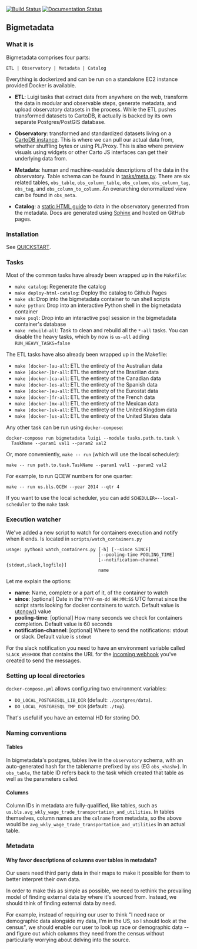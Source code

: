 [![Build Status](https://api.travis-ci.org/CartoDB/bigmetadata.svg?branch=master)](https://travis-ci.org/CartoDB/bigmetadata/branches#) [![Documentation Status](https://readthedocs.org/projects/bigmetadata/badge/?version=latest)](http://bigmetadata.readthedocs.io/en/latest/?badge=latest)

## Bigmetadata

### What it is

Bigmetadata comprises four parts:

    ETL | Observatory | Metadata | Catalog

Everything is dockerized and can be run on a standalone EC2 instance provided
Docker is available.

* __ETL__: Luigi tasks that extract data from anywhere on the web, transform the
  data in modular and observable steps, generate metadata, and upload
  observatory datasets in the process.  While the ETL pushes transformed
  datasets to CartoDB, it actually is backed by its own separate
  Postgres/PostGIS database.

* __Observatory__: transformed and standardized datasets living on a [CartoDB
  instance](https://observatory.cartodb.com).  This is where we can pull our
  actual data from, whether shuffling bytes or using PL/Proxy.  This is also
  where preview visuals using widgets or other Carto JS interfaces can get
  their underlying data from.

* __Metadata__: human and machine-readable descriptions of the data in the
  observatory.  Table schema can be found in
  [tasks/meta.py](https://github.com/CartoDB/bigmetadata/blob/master/tasks/meta.py#L76).
  There are six related tables, `obs_table`, `obs_column_table`, `obs_column`,
  `obs_column_tag`, `obs_tag`, and `obs_column_to_column`.  An overarching
  denormalized view can be found in `obs_meta`.

* __Catalog__: a [static HTML guide](https://cartodb.github.io/bigmetadata) to
  data in the observatory generated from the metadata.  Docs are generated
  using [Sphinx](http://sphinx-doc.org/) and hosted on GitHub pages.

### Installation

See [QUICKSTART](docs/source/quickstart.rst).

### Tasks

Most of the common tasks have already been wrapped up in the `Makefile`:

* `make catalog`: Regenerate the catalog
* `make deploy-html-catalog`: Deploy the catalog to Github Pages
* `make sh`: Drop into the bigmetadata container to run shell scripts
* `make python`: Drop into an interactive Python shell in the bigmetadata
  container
* `make psql`: Drop into an interactive psql session in the bigmetadata
  container's database
* `make rebuild-all`: Task to clean and rebuild all the `*-all` tasks. You can disable the heavy tasks, which by now is `us-all` adding `RUN_HEAVY_TASKS=false`

The ETL tasks have also already been wrapped up in the Makefile:

* `make [docker-]au-all`: ETL the entirety of the Australian data
* `make [docker-]br-all`: ETL the entirety of the Brazilian data
* `make [docker-]ca-all`: ETL the entirety of the Canadian data
* `make [docker-]es-all`: ETL the entirety of the Spanish data
* `make [docker-]eu-all`: ETL the entirety of the Eurostat data
* `make [docker-]fr-all`: ETL the entirety of the French data
* `make [docker-]mx-all`: ETL the entirety of the Mexican data
* `make [docker-]uk-all`: ETL the entirety of the United Kingdom data
* `make [docker-]us-all`: ETL the entirety of the United States data

Any other task can be run using `docker-compose`:

    docker-compose run bigmetadata luigi --module tasks.path.to.task \
      TaskName --param1 val1 --param2 val2

Or, more conveniently, `make -- run` (which will use the local scheduler):

    make -- run path.to.task.TaskName --param1 val1 --param2 val2

For example, to run QCEW numbers for one quarter:

    make -- run us.bls.QCEW --year 2014 --qtr 4

If you want to use the local scheduler, you can add `SCHEDULER=--local-scheduler` to the `make` task

### Execution watcher

We've added a new script to watch for containers execution and notify when it ends. Is located in `scripts/watch_containers.py`

```
usage: python3 watch_containers.py [-h] [--since SINCE]
                                   [--pooling-time POOLING_TIME]
                                   [--notification-channel {stdout,slack,logfile}]
                                   name
```

Let me explain the options:

* **name**: Name, complete or a part of it, of the container to watch
* **since**: [optional] Date in the `YYYY-mm-dd HH:MM:SS` UTC format since the script starts looking for docker containers to watch. Default value is [utcnow()](https://docs.python.org/2/library/datetime.html#datetime.datetime.utcnow) value
* **pooling-time**: [optional] How many seconds we check for containers completion. Default value is 60 seconds
* **notification-channel**: [optional] Where to send the notifications: stdout or slack. Default value is `stdout`

For the slack notification you need to have an environment variable called `SLACK_WEBHOOK` that contains the URL for the [incoming webhook](https://api.slack.com/incoming-webhooks) you've created to send the messages.

### Setting up local directories

`docker-compose.yml` allows configuring two environment variables:
- `DO_LOCAL_POSTGRESQL_LIB_DIR` (default: `./postgres/data`).
- `DO_LOCAL_POSTGRESQL_TMP_DIR` (default: `./tmp`).

That's useful if you have an external HD for storing DO.

### Naming conventions

#### Tables

In bigmetadata's postgres, tables live in the `observatory` schema, with an
auto-generated hash for the tablename prefixed by `obs` (EG `obs_<hash>`).
In `obs_table`, the table ID refers back to the task which created that table
as well as the parameters called.

#### Columns

Column IDs in metadata are fully-qualified, like tables, such as
`us.bls.avg_wkly_wage_trade_transportation_and_utilities`.  In tables
themselves, column names are the `colname` from metadata,
so the above would be `avg_wkly_wage_trade_transportation_and_utilities` in
an actual table.

### Metadata

#### Why favor descriptions of columns over tables in metadata?

Our users need third party data in their maps to make it possible for them to
better interpret their own data.

In order to make this as simple as possible, we need to rethink the prevailing
model of finding external data by where it's sourced from.  Instead, we should
think of finding external data by need.

For example, instead of requiring our user to think "I need race or demographic
data alongside my data, I'm in the US, so I should look at the census", we
should enable our user to look up race or demographic data -- and figure out
which columns they need from the census without particularly worrying about
delving into the source.
